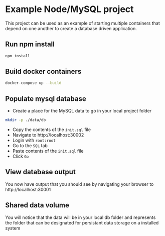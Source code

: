 # Example Node/MySQL project

This project can be used as an example of starting multiple containers that depend on one another to create a database driven application.

## Run npm install

``` bash
npm install
```

## Build docker containers

``` bash
docker-compose up --build
```

## Populate mysql database

* Create a place for the MySQL data to go in your local project folder

``` bash
mkdir -p ./data/db
```

* Copy the contents of the `init.sql` file
* Navigate to http://localhost:30002
* Login with `root:root`
* Go to the `SQL` tab
* Paste contents of the `init.sql` file
* Click `Go`

## View database output

You now have output that you should see by navigating your browser to http://localhost:30001

## Shared data volume

You will notice that the data will be in your local db folder and represents the folder that can be designated for persistant data storage on a installed system

